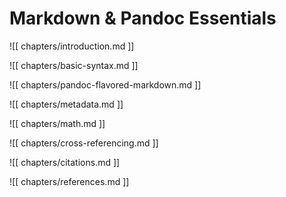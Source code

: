 # Markdown & Pandoc Essentials

![[ chapters/introduction.md ]]

<!-- ![[ chapters/markdown-cheat-sheet.md ]] -->

![[ chapters/basic-syntax.md ]]

<!-- ![[ chapters/extended-syntax.md ]] -->

![[ chapters/pandoc-flavored-markdown.md ]]

![[ chapters/metadata.md ]]

<!-- ![[ chapters/hacks.md ]] -->

![[ chapters/math.md ]]

![[ chapters/cross-referencing.md ]]

![[ chapters/citations.md ]]

![[ chapters/references.md ]]
